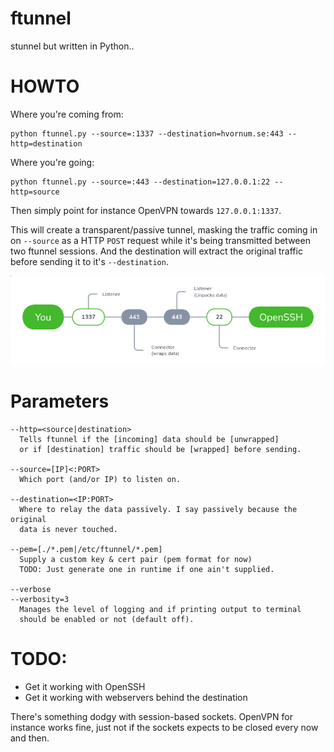 # ftunnel
stunnel but written in Python..

# HOWTO

Where you're coming from:

    python ftunnel.py --source=:1337 --destination=hvornum.se:443 --http=destination

Where you're going:

    python ftunnel.py --source=:443 --destination=127.0.0.1:22 --http=source

Then simply point for instance OpenVPN towards `127.0.0.1:1337`.

This will create a transparent/passive tunnel, masking the traffic coming in on `--source` as a HTTP `POST` request while it's being transmitted between two ftunnel sessions. And the destination will extract the original traffic before sending it to it's `--destination`.

![overview](screenshot.png)

# Parameters

    --http=<source|destination>
      Tells ftunnel if the [incoming] data should be [unwrapped]
      or if [destination] traffic should be [wrapped] before sending.
    
    --source=[IP]<:PORT>
      Which port (and/or IP) to listen on.
    
    --destination=<IP:PORT>
      Where to relay the data passively. I say passively because the original
      data is never touched.
      
    --pem=[./*.pem|/etc/ftunnel/*.pem]
      Supply a custom key & cert pair (pem format for now)
      TODO: Just generate one in runtime if one ain't supplied.
    
    --verbose
    --verbosity=3
      Manages the level of logging and if printing output to terminal
      should be enabled or not (default off).

# TODO:

 * Get it working with OpenSSH
 * Get it working with webservers behind the destination

There's something dodgy with session-based sockets.
OpenVPN for instance works fine, just not if the sockets expects
to be closed every now and then.
